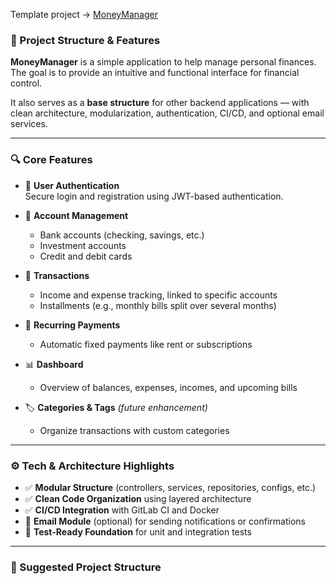 Template project ->  [MoneyManager](https://github.com/J41R0JUNIOR/MoneyManager)

### 🔧 Project Structure & Features

**MoneyManager** is a simple application to help manage personal finances.  
The goal is to provide an intuitive and functional interface for financial control.

It also serves as a **base structure** for other backend applications — with clean architecture, modularization, authentication, CI/CD, and optional email services.

---

### 🔍 Core Features

- 🔐 **User Authentication**  
  Secure login and registration using JWT-based authentication.

- 💼 **Account Management**  
  - Bank accounts (checking, savings, etc.)  
  - Investment accounts  
  - Credit and debit cards  

- 💸 **Transactions**  
  - Income and expense tracking, linked to specific accounts  
  - Installments (e.g., monthly bills split over several months)

- 🔁 **Recurring Payments**  
  - Automatic fixed payments like rent or subscriptions

- 📊 **Dashboard**  
  - Overview of balances, expenses, incomes, and upcoming bills

- 🏷️ **Categories & Tags** *(future enhancement)*  
  - Organize transactions with custom categories

---

### ⚙️ Tech & Architecture Highlights

- ✅ **Modular Structure** (controllers, services, repositories, configs, etc.)
- ✅ **Clean Code Organization** using layered architecture
- ✅ **CI/CD Integration** with GitLab CI and Docker
- 📨 **Email Module** (optional) for sending notifications or confirmations
- 🧪 **Test-Ready Foundation** for unit and integration tests

---

### 📁 Suggested Project Structure

